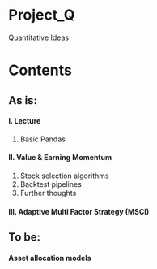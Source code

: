 # Project_Q
Quantitative Ideas

# Contents 
## As is:

#### I. Lecture 
1. Basic Pandas

#### II. Value & Earning Momentum
1. Stock selection algorithms
2. Backtest pipelines
3. Further thoughts

#### III. Adaptive Multi Factor Strategy (MSCI)

## To be:

#### Asset allocation models
####  

